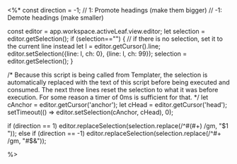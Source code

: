 <%*
const direction = -1;
// 1: Promote headings (make them bigger)
// -1: Demote headings (make smaller)

const editor = app.workspace.activeLeaf.view.editor;
let selection = editor.getSelection();
if (selection=="") {
	// if there is no selection, set it to the current line instead
	let l = editor.getCursor().line;
	editor.setSelection({line: l, ch: 0}, {line: l, ch: 99});
	selection = editor.getSelection();
}

/* Because this script is being called from Templater, the selection is automatically replaced with the text of this script before being executed and consumed.  The next three lines reset the selection to what it was before execution. For some reason a timer of 0ms is sufficient for that. */
let cAnchor = editor.getCursor('anchor');
let cHead = editor.getCursor('head');
setTimeout(() => editor.setSelection(cAnchor, cHead), 0);

if (direction == 1)
	editor.replaceSelection(selection.replace(/^#(#+) /gm, "$1 "));
else if (direction == -1)
	editor.replaceSelection(selection.replace(/^#+ /gm, "#$&"));

%>
